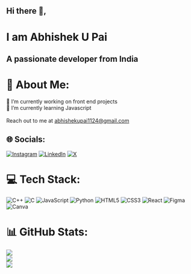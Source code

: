 ## Hi there 👋, 
# I am Abhishek U Pai
## A passionate developer from India

# 💫 About Me:
🔭 I’m currently working on front end projects<br>🌱 I’m currently learning Javascript<br> <br>Reach out to me at abhishekupai1124@gmail.com


## 🌐 Socials:
[![Instagram](https://img.shields.io/badge/Instagram-%23E4405F.svg?logo=Instagram&logoColor=white)](https://instagram.com/pai.abhishek.pai) [![LinkedIn](https://img.shields.io/badge/LinkedIn-%230077B5.svg?logo=linkedin&logoColor=white)](https://linkedin.com/in/abhishek-pai-087b111b6) [![X](https://img.shields.io/badge/X-black.svg?logo=X&logoColor=white)](https://x.com/PaiAbhishekPai) 

# 💻 Tech Stack:
![C++](https://img.shields.io/badge/c++-%2300599C.svg?style=for-the-badge&logo=c%2B%2B&logoColor=white) ![C](https://img.shields.io/badge/c-%2300599C.svg?style=for-the-badge&logo=c&logoColor=white) ![JavaScript](https://img.shields.io/badge/javascript-%23323330.svg?style=for-the-badge&logo=javascript&logoColor=%23F7DF1E) ![Python](https://img.shields.io/badge/python-3670A0?style=for-the-badge&logo=python&logoColor=ffdd54) ![HTML5](https://img.shields.io/badge/html5-%23E34F26.svg?style=for-the-badge&logo=html5&logoColor=white) ![CSS3](https://img.shields.io/badge/css3-%231572B6.svg?style=for-the-badge&logo=css3&logoColor=white) ![React](https://img.shields.io/badge/react-%2320232a.svg?style=for-the-badge&logo=react&logoColor=%2361DAFB) ![Figma](https://img.shields.io/badge/figma-%23F24E1E.svg?style=for-the-badge&logo=figma&logoColor=white) ![Canva](https://img.shields.io/badge/Canva-%2300C4CC.svg?style=for-the-badge&logo=Canva&logoColor=white)
# 📊 GitHub Stats:
![](https://github-readme-stats.vercel.app/api?username=paiabhishekpai&theme=react&hide_border=false&include_all_commits=true&count_private=true)<br/>
![](https://github-readme-streak-stats.herokuapp.com/?user=paiabhishekpai&theme=react&hide_border=false)<br/>
![](https://github-readme-stats.vercel.app/api/top-langs/?username=paiabhishekpai&theme=react&hide_border=false&include_all_commits=true&count_private=true&layout=compact)
<!--
## 🏆 GitHub Trophies
![](https://github-profile-trophy.vercel.app/?username=paiabhishekpai&theme=radical&no-frame=false&no-bg=true&margin-w=4)

---
[![](https://visitcount.itsvg.in/api?id=paiabhishekpai&icon=8&color=1)](https://visitcount.itsvg.in)
-->

<!-- Proudly created with GPRM ( https://gprm.itsvg.in ) -->

<!--
**paiabhishekpai/paiabhishekpai** is a ✨ _special_ ✨ repository because its `README.md` (this file) appears on your GitHub profile.

Here are some ideas to get you started:

- 🔭 I’m currently working on ...
- 🌱 I’m currently learning ...
- 👯 I’m looking to collaborate on ...
- 🤔 I’m looking for help with ...
- 💬 Ask me about ...
- 📫 How to reach me: ...
- 😄 Pronouns: ...
- ⚡ Fun fact: ...
-->
